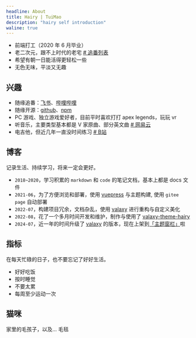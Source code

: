 ```yaml
---
headline: About
title: Hairy | TuiMao
description: "hairy self introduction"
waline: true
---
```


- 前端打工（2020 年 6 月毕业）
- 老二次元，跟不上时代的老宅 [# 追番列表](https://zh.moegirl.org.cn/%E8%80%81%E5%AE%85)
- 希望有朝一日能活得更轻松一些
- 无色无味，平淡又无趣

<!-- more -->

## 兴趣

- 随缘追番：[飞书](https://ngd3d2laaq.feishu.cn/sheets/shtcnr8QsoQKMDTFlZSikjNV4bc)、[哔哩哔哩](https://space.bilibili.com/1490903/bangumi)
- 随缘开源：[github](https://github.com/TuiMao233)、[npm](https://www.npmjs.com/)
- PC 游戏、独立游戏爱好者，目前平时喜欢打打 apex legends，玩玩 vr
- 听音乐，主要类型基本都是 V 家原曲、部分英文曲 [# 网易云](https://music.163.com/#/user/home?id=293486586)
- 电吉他，但近几年一直没时间练习 [# B站](https://www.bilibili.com/video/BV1t64y1T7bk?spm_id_from=333.999.0.0)

## 博客

记录生活、持续学习，将来一定会更好。

- `2018~2020`，学习积累的 `markdown` 和 `code` 的笔记文档，基本上都是 docs 文件
- `2021-06`，为了方便浏览和部署，使用 [vuepress](https://www.vuepress.cn/) 与主题构建, 使用 `gitee page` 自动部署
- `2022-07`，构建项目冗余，文档杂乱，使用 [valaxy](https://valaxy.site/) 进行重构与自定义美化
- `2022-08`，花了一个多月时间开发和维护，制作与使用了 [valaxy-theme-hairy](https://github.com/TuiMao233/valaxy-theme-hairy)
- `2024-07`，近一年的时间升级了 [valaxy](https://valaxy.site/) 的版本，现在上架到[「主题窗栏」](https://valaxy.site/themes/gallery)啦
## 指标

在每天忙碌的日子，也不要忘记了好好生活。

- 好好吃饭
- 按时睡觉
- 不要太累
- 每周至少运动一次

## 猫咪

家里的毛孩子，以及... 毛毯

<hairy-image-group row="140px">
  <hairy-image fit="cover" src="https://pic.imgdb.cn/item/63042f0e16f2c2beb15b14dd.jpg" />
  <hairy-image fit="cover" src="https://pic.imgdb.cn/item/63042f3616f2c2beb15b2cec.jpg" />
  <hairy-image fit="cover" src="https://pic.imgdb.cn/item/63042f4a16f2c2beb15b3b22.jpg" />
  <hairy-image fit="cover" src="https://pic.imgdb.cn/item/63042f5c16f2c2beb15b4990.jpg" />
  <hairy-image fit="cover" src="https://pic.imgdb.cn/item/63042f7716f2c2beb15b5ddc.jpg" />
</hairy-image-group>
